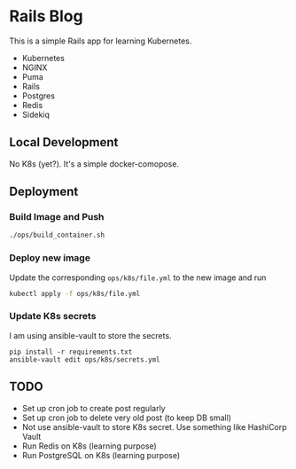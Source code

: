 # Rails Blog
This is a simple Rails app for learning Kubernetes.
- Kubernetes
- NGINX
- Puma
- Rails
- Postgres
- Redis
- Sidekiq


## Local Development
No K8s (yet?). It's a simple docker-comopose.

## Deployment
### Build Image and Push
```sh
./ops/build_container.sh
```
### Deploy new image
Update the corresponding `ops/k8s/file.yml` to the new image and run
```sh
kubectl apply -f ops/k8s/file.yml
```

### Update K8s secrets
I am using ansible-vault to store the secrets.
```
pip install -r requirements.txt
ansible-vault edit ops/k8s/secrets.yml
```


## TODO
- Set up cron job to create post regularly
- Set up cron job to delete very old post (to keep DB small)
- Not use ansible-vault to store K8s secret. Use something like HashiCorp Vault
- Run Redis on K8s (learning purpose)
- Run PostgreSQL on K8s (learning purpose)
